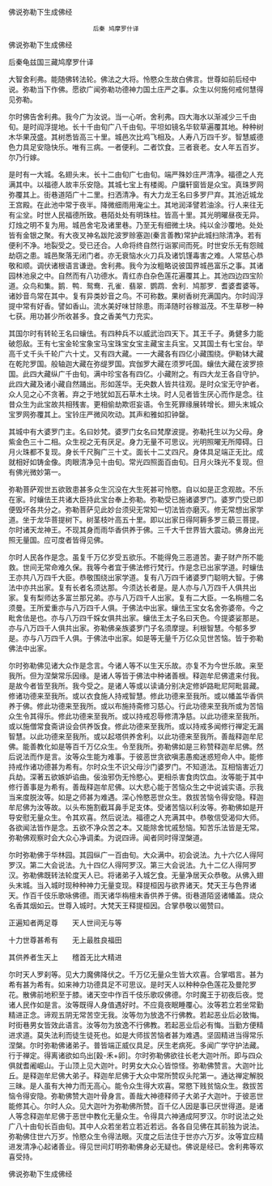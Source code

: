   佛说弥勒下生成佛经  

                        　　后秦 鸠摩罗什译  

佛说弥勒下生成佛经  

后秦龟兹国三藏鸠摩罗什译  

大智舍利弗。能随佛转法轮。佛法之大将。怜愍众生故白佛言。世尊如前后经中说。弥勒当下作佛。愿欲广闻弥勒功德神力国土庄严之事。众生以何施何戒何慧得见弥勒。  

尔时佛告舍利弗。我今广为汝说。当一心听。舍利弗。四大海水以渐减少三千由旬。是时阎浮提地。长十千由旬广八千由旬。平坦如镜名华软草遍覆其地。种种树木华果茂盛。其树悉皆高三十里。城邑次比鸡飞相及。人寿八万四千岁。智慧威德色力具足安隐快乐。唯有三病。一者便利。二者饮食。三者衰老。女人年五百岁。尔乃行嫁。  

是时有一大城。名翅头末。长十二由旬广七由旬。端严殊妙庄严清净。福德之人充满其中。以福德人故丰乐安隐。其城七宝上有楼阁。户牖轩窗皆是众宝。真珠罗网弥覆其上。街巷道陌广十二里。扫洒清净。有大力龙王名曰多罗尸弃。其池近城龙王宫殿。在此池中常于夜半。降微细雨用淹尘土。其地润泽譬若油涂。行人来往无有尘坌。时世人民福德所致。巷陌处处有明珠柱。皆高十里。其光明曜昼夜无异。灯烛之明不复为用。城邑舍宅及诸里巷。乃至无有细微土块。纯以金沙覆地。处处皆有金银之聚。有大夜叉神名跋陀波罗赊塞迦(秦言善教)常护此城扫除清净。若有便利不净。地裂受之。受已还合。人命将终自然行诣冢间而死。时世安乐无有怨贼劫窃之患。城邑聚落无闭门者。亦无衰恼水火刀兵及诸饥馑毒害之难。人常慈心恭敬和顺。调伏诸根语言谦逊。舍利弗。我今为汝粗略说彼国界城邑富乐之事。其诸园林池泉之中。自然而有八功德水。青红赤白杂色莲花遍覆其上。其池四边四宝阶道。众鸟和集。鹅．鸭．鸳鸯．孔雀．翡翠．鹦鹉．舍利．鸠那罗．耆婆耆婆等。诸妙音鸟常在其中。复有异类妙音之鸟。不可称数。果树香树充满国内。尔时阎浮提中常有好香。譬如香山。流水美好味甘除患。雨泽随时谷稼滋茂。不生草秽一种七获。用功甚少所收甚多。食之香美气力充实。  

其国尔时有转轮王名曰蠰佉。有四种兵不以威武治四天下。其王千子。勇健多力能破怨敌。王有七宝金轮宝象宝马宝珠宝女宝主藏宝主兵宝。又其国土有七宝台。举高千丈千头千轮广六十丈。又有四大藏。一一大藏各有四亿小藏围绕。伊勒钵大藏在乾陀罗国。般轴迦大藏在弥缇罗国。宾伽罗大藏在须罗吒国。蠰佉大藏在波罗捺国。此四大藏纵广千由旬。满中珍宝各有四亿。小藏附之。有四大龙王各自守护。此四大藏及诸小藏自然踊出。形如莲华。无央数人皆共往观。是时众宝无守护者。众人见之心不贪著。弃之于地犹如瓦石草木土块。时人见者皆生厌心而作是念。往昔众生为此宝故共相残害。更相偷劫欺诳妄语。令生死罪缘展转增长。翅头末城众宝罗网弥覆其上。宝铃庄严微风吹动。其声和雅如扣钟罄。  

其城中有大婆罗门主。名曰妙梵。婆罗门女名曰梵摩波提。弥勒托生以为父母。身紫金色三十二相。众生视之无有厌足。身力无量不可思议。光明照曜无所障碍。日月火珠都不复现。身长千尺胸广三十丈。面长十二丈四尺。身体具足端正无比。成就相好如铸金像。肉眼清净见十由旬。常光四照面百由旬。日月火珠光不复现。但有佛光微妙第一。  

弥勒菩萨观世五欲致患甚多众生沉没在大生死甚可怜愍。自以如是正念观故。不乐在家。时蠰佉王共诸大臣持此宝台奉上弥勒。弥勒受已施诸婆罗门。婆罗门受已即便毁坏各共分之。弥勒菩萨见此妙台须臾无常知一切法皆亦磨灭。修无常想出家学道。坐于龙华菩提树下。树茎枝叶高五十里。即以出家日得阿耨多罗三藐三菩提。尔时诸天龙神王。不现其身而雨华香供养于佛。三千大千世界皆大震动。佛身出光照无量国。应可度者皆得见佛。  

尔时人民各作是念。虽复千万亿岁受五欲乐。不能得免三恶道苦。妻子财产所不能救。世间无常命难久保。我等今者宜于佛法修行梵行。作是念已出家学道。时蠰佉王亦共八万四千大臣。恭敬围绕出家学道。复有八万四千诸婆罗门聪明大智。于佛法中亦共出家。复有长者名须达那。今须达长者是。是人亦与八万四千人俱共出家。复有梨师达多富兰那兄弟。亦与八万四千人出家。复有二大臣。一名栴檀二名须曼。王所爱重亦与八万四千人俱。于佛法中出家。蠰佉王宝女名舍弥婆帝。今之毗舍佉是也。亦与八万四千婇女俱共出家。蠰佉王太子名曰天色。今提婆娑那是。亦与八万四千人俱共出家。弥勒佛亲族婆罗门子名须摩提。利根智慧。今郁多罗是。亦与八万四千人俱。于佛法中出家。如是等无量千万亿众见世苦恼。皆于弥勒佛法中出家。  

尔时弥勒佛见诸大众作是念言。今诸人等不以生天乐故。亦复不为今世乐故。来至我所。但为涅槃常乐因缘。是诸人等皆于佛法中种诸善根。释迦牟尼佛遣来付我。是故今者皆至我所。我今受之。是诸人等或以读诵分别决定修妒路毗尼阿毗昙藏。修诸功德来至我所。或以衣食施人持戒智慧。修此功德来至我所。或以幡盖华香供养于佛。修此功德来至我所。或以布施持斋修习慈心。行此功德来至我所或为苦恼众生令其得乐。修此功德来至我所。或以持戒忍辱修清净慈。以此功德来至我所。或以施僧常食斋讲设会供养饭食。修此功德来至我所。或以持戒多闻修行禅定无漏智慧。以此功德来至我所。或以起塔供养舍利。以此功德来至我所。善哉释迦牟尼佛。能善教化如是等百千万亿众生。令至我所。弥勒佛如是三称赞释迦牟尼佛。然后说法而作是言。汝等众生能为难事。于彼恶世贪欲嗔恚愚痴迷惑短命人中。能修持戒作诸功德甚为希有。尔时众生不识父母沙门婆罗门。不知道法。互相恼害近刀兵劫。深著五欲嫉妒谄曲。佞浊邪伪无怜愍心。更相杀害食肉饮血。汝等能于其中修行善事是为希有。善哉释迦牟尼佛。以大悲心能于苦恼众生之中说诚实语。示我当来度脱汝等。如是之师甚为难遇。深心怜愍恶世众生。救拔苦恼令得安隐。释迦牟尼佛为汝等故。以头布施割截耳鼻手足支体。受诸苦恼以利汝等。弥勒佛如是开导安慰无量众生。令其欢喜。然后说法。福德之人充满其中。恭敬信受渴仰大师。各欲闻法皆作是念。五欲不净众苦之本。又能除舍忧戚愁恼。知苦乐法皆是无常。弥勒佛观察时会大众心净调柔。为说四谛。闻者同时得涅槃道。  

尔时弥勒佛于华林园。其园纵广一百由旬。大众满中。初会说法。九十六亿人得阿罗汉。第二大会说法。九十四亿人得阿罗汉。第三大会说法。九十二亿人得阿罗汉。弥勒佛既转法轮度天人已。将诸弟子入城乞食。无量净居天众恭敬。从佛入翅头末城。当入城时现种种神力无量变现。释提桓因与欲界诸天。梵天王与色界诸天。作百千伎乐歌咏佛德。雨天诸华栴檀末香供养于佛。街巷道陌竖诸幡盖。烧众名香其烟如云。世尊入城时。大梵天王释提桓因。合掌恭敬以偈赞曰。  

正遍知者两足尊　　天人世间无与等  

十力世尊甚希有　　无上最胜良福田  

其供养者生天上　　稽首无比大精进  

尔时天人罗刹等。见大力魔佛降伏之。千万亿无量众生皆大欢喜。合掌唱言。甚为希有甚为希有。如来神力功德具足不可思议。是时天人以种种杂色莲花及曼陀罗花。散佛前地积至于膝。诸天空中作百千伎乐歌叹佛德。尔时魔王于初夜后夜。觉诸人民作如是言。汝等既得人身值遇好时。不应竟夜眠睡覆心。汝等若立若坐常勤精进正念。谛观五阴无常苦空无我。汝等勿为放逸不行佛教。若起恶业后必致悔。时街巷男女皆效此语言。汝等勿为放逸不行佛教。若起恶业后必有悔。当勤方便精进求道。莫失法利而徒生徒死也。如是大师拔苦恼者甚为难遇。坚固精进当得常乐涅槃。尔时弥勒佛诸弟子。普皆端正威仪具足。厌生老病死。多闻广学守护法藏。行于禅定。得离诸欲如鸟出[穀-禾+卵]。尔时弥勒佛欲往长老大迦叶所。即与四众俱就耆阇崛山。于山顶上见大迦叶。时男女大众心皆惊怪。弥勒佛赞言。大迦叶比丘。是释迦牟尼佛大弟子。释迦牟尼佛于大众中常所赞叹头陀第一。通达禅定解脱三昧。是人虽有大神力而无高心。能令众生得大欢喜。常愍下贱贫恼众生。救拔苦恼令得安隐。弥勒佛赞大迦叶骨身言。善哉大神德释师子大弟子大迦叶。于彼恶世能修其心。尔时人众。见大迦叶为弥勒佛所赞。百千亿人因是事已厌世得道。是诸人等念释迦牟尼佛于恶世中教化无量众生。令得具六神通成阿罗汉。尔时说法之处广八十由旬长百由旬。其中人众若坐若立若近若远。各各自见佛在其前独为说法。弥勒佛住世六万岁。怜愍众生令得法眼。灭度之后法住于世亦六万岁。汝等宜应精进发清净心起诸善业。得见世间灯明弥勒佛身必无疑也。佛说是经已。舍利弗等欢喜受持。  

佛说弥勒下生成佛经  
